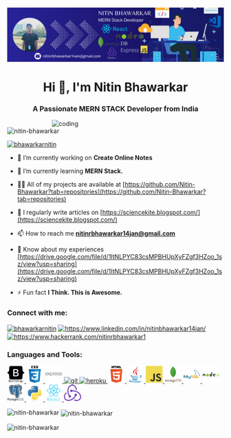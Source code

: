 ![MasterHead](https://github.com/Nitin-Bhawarkar/Nitin-Bhawarkar/blob/main/GitHub_Banner.png)

<h1 align="center">Hi 👋, I'm Nitin Bhawarkar</h1>
<h3 align="center">A Passionate MERN STACK Developer from India</h3>

<img align="right" alt="coding" width="400" src="https://www.wingstechsolutions.com/wp-content/uploads/2022/03/full-stack-development.gif">

<p align="left"> <img src="https://komarev.com/ghpvc/?username=nitin-bhawarkar&label=Profile%20views&color=0e75b6&style=flat" alt="nitin-bhawarkar" /> </p>

<p align="left"> <a href="https://twitter.com/bhawarkarnitin" target="blank"><img src="https://img.shields.io/twitter/follow/bhawarkarnitin?logo=twitter&style=for-the-badge" alt="bhawarkarnitin" /></a> </p>

- 🔭 I’m currently working on **Create Online Notes**

- 🌱 I’m currently learning **MERN Stack.**

- 👨‍💻 All of my projects are available at [https://github.com/Nitin-Bhawarkar?tab=repositories](https://github.com/Nitin-Bhawarkar?tab=repositories)

- 📝 I regularly write articles on [https://sciencekite.blogspot.com/](https://sciencekite.blogspot.com/)

- 📫 How to reach me **nitinrbhawarkar14jan@gmail.com**

- 📄 Know about my experiences [https://drive.google.com/file/d/1ItNLPYC83csMPBHUpXyFZgf3HZoo_1sz/view?usp=sharing](https://drive.google.com/file/d/1ItNLPYC83csMPBHUpXyFZgf3HZoo_1sz/view?usp=sharing)

- ⚡ Fun fact **I Think. This is Awesome.**

<h3 align="left">Connect with me:</h3>
<p align="left">
<a href="https://twitter.com/bhawarkarnitin" target="blank"><img align="center" src="https://raw.githubusercontent.com/rahuldkjain/github-profile-readme-generator/master/src/images/icons/Social/twitter.svg" alt="bhawarkarnitin" height="30" width="40" /></a>
<a href="https://www.linkedin.com/in/nitinbhawarkar14jan/" target="blank"><img align="center" src="https://raw.githubusercontent.com/rahuldkjain/github-profile-readme-generator/master/src/images/icons/Social/linked-in-alt.svg" alt="https://www.linkedin.com/in/nitinbhawarkar14jan/" height="30" width="40" /></a>
<a href="https://www.hackerrank.com/nitinrbhawarkar1" target="blank"><img align="center" src="https://raw.githubusercontent.com/rahuldkjain/github-profile-readme-generator/master/src/images/icons/Social/hackerrank.svg" alt="https://www.hackerrank.com/nitinrbhawarkar1" height="30" width="40" /></a>
</p>

<h3 align="left">Languages and Tools:</h3>
<p align="left"> <a href="https://getbootstrap.com" target="_blank" rel="noreferrer"> <img src="https://raw.githubusercontent.com/devicons/devicon/master/icons/bootstrap/bootstrap-plain-wordmark.svg" alt="bootstrap" width="40" height="40"/> </a> <a href="https://www.w3schools.com/css/" target="_blank" rel="noreferrer"> <img src="https://raw.githubusercontent.com/devicons/devicon/master/icons/css3/css3-original-wordmark.svg" alt="css3" width="40" height="40"/> </a> <a href="https://expressjs.com" target="_blank" rel="noreferrer"> <img src="https://raw.githubusercontent.com/devicons/devicon/master/icons/express/express-original-wordmark.svg" alt="express" width="40" height="40"/> </a> <a href="https://git-scm.com/" target="_blank" rel="noreferrer"> <img src="https://www.vectorlogo.zone/logos/git-scm/git-scm-icon.svg" alt="git" width="40" height="40"/> </a> <a href="https://heroku.com" target="_blank" rel="noreferrer"> <img src="https://www.vectorlogo.zone/logos/heroku/heroku-icon.svg" alt="heroku" width="40" height="40"/> </a> <a href="https://www.w3.org/html/" target="_blank" rel="noreferrer"> <img src="https://raw.githubusercontent.com/devicons/devicon/master/icons/html5/html5-original-wordmark.svg" alt="html5" width="40" height="40"/> </a> <a href="https://www.java.com" target="_blank" rel="noreferrer"> <img src="https://raw.githubusercontent.com/devicons/devicon/master/icons/java/java-original.svg" alt="java" width="40" height="40"/> </a> <a href="https://developer.mozilla.org/en-US/docs/Web/JavaScript" target="_blank" rel="noreferrer"> <img src="https://raw.githubusercontent.com/devicons/devicon/master/icons/javascript/javascript-original.svg" alt="javascript" width="40" height="40"/> </a> <a href="https://www.mongodb.com/" target="_blank" rel="noreferrer"> <img src="https://raw.githubusercontent.com/devicons/devicon/master/icons/mongodb/mongodb-original-wordmark.svg" alt="mongodb" width="40" height="40"/> </a> <a href="https://www.mysql.com/" target="_blank" rel="noreferrer"> <img src="https://raw.githubusercontent.com/devicons/devicon/master/icons/mysql/mysql-original-wordmark.svg" alt="mysql" width="40" height="40"/> </a> <a href="https://nodejs.org" target="_blank" rel="noreferrer"> <img src="https://raw.githubusercontent.com/devicons/devicon/master/icons/nodejs/nodejs-original-wordmark.svg" alt="nodejs" width="40" height="40"/> </a> <a href="https://www.postgresql.org" target="_blank" rel="noreferrer"> <img src="https://raw.githubusercontent.com/devicons/devicon/master/icons/postgresql/postgresql-original-wordmark.svg" alt="postgresql" width="40" height="40"/> </a> <a href="https://www.python.org" target="_blank" rel="noreferrer"> <img src="https://raw.githubusercontent.com/devicons/devicon/master/icons/python/python-original.svg" alt="python" width="40" height="40"/> </a> <a href="https://reactjs.org/" target="_blank" rel="noreferrer"> <img src="https://raw.githubusercontent.com/devicons/devicon/master/icons/react/react-original-wordmark.svg" alt="react" width="40" height="40"/> </a> <a href="https://redux.js.org" target="_blank" rel="noreferrer"> <img src="https://raw.githubusercontent.com/devicons/devicon/master/icons/redux/redux-original.svg" alt="redux" width="40" height="40"/> </a> </p>

<p><img align="left" src="https://github-readme-stats.vercel.app/api/top-langs?username=nitin-bhawarkar&show_icons=true&locale=en&layout=compact" alt="nitin-bhawarkar" /></p>

<p>&nbsp;<img align="center" src="https://github-readme-stats.vercel.app/api?username=nitin-bhawarkar&show_icons=true&locale=en" alt="nitin-bhawarkar" /></p>

<p><img align="center" src="https://github-readme-streak-stats.herokuapp.com/?user=nitin-bhawarkar&" alt="nitin-bhawarkar" /></p>
